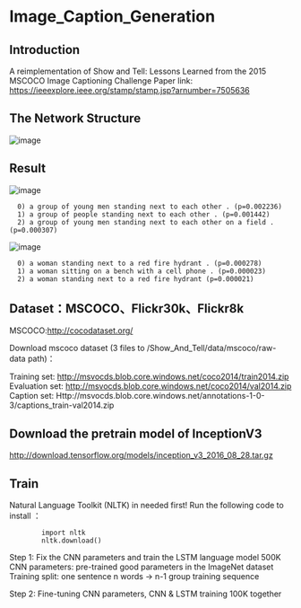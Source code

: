 # Image_Caption_Generation
## Introduction
A reimplementation of Show and Tell: Lessons Learned from the 2015 MSCOCO Image Captioning Challenge
Paper link: https://ieeexplore.ieee.org/stamp/stamp.jsp?arnumber=7505636
## The Network Structure
![image](https://github.com/HqWei/Image_Caption_Generation/blob/master/show_and_tell_network_structure.png)
## Result
![image](https://github.com/HqWei/Image_Caption_Generation/blob/master/Image_caption_generation/result/result1.png)

      0) a group of young men standing next to each other . (p=0.002236)
      1) a group of people standing next to each other . (p=0.001442)
      2) a group of young men standing next to each other on a field . (p=0.000307)
![image](https://github.com/HqWei/Image_Caption_Generation/blob/master/Image_caption_generation/result/result2.png)

      0) a woman standing next to a red fire hydrant . (p=0.000278)
      1) a woman sitting on a bench with a cell phone . (p=0.000023)
      2) a woman standing next to a red fire hydrant (p=0.000021)
 ## Dataset：MSCOCO、Flickr30k、Flickr8k
MSCOCO:http://cocodataset.org/

Download mscoco dataset (3 files to /Show_And_Tell/data/mscoco/raw-data path)：

Training set:
http://msvocds.blob.core.windows.net/coco2014/train2014.zip
Evaluation set: 
http://msvocds.blob.core.windows.net/coco2014/val2014.zip
Caption set:
Http://msvocds.blob.core.windows.net/annotations-1-0-3/captions_train-val2014.zip
## Download the pretrain model of InceptionV3
http://download.tensorflow.org/models/inception_v3_2016_08_28.tar.gz 
## Train 
Natural Language Toolkit (NLTK) in needed first!  Run the following code to install ：

            import nltk
            nltk.download()

Step 1: Fix the CNN parameters and train the LSTM language model 500K
CNN parameters: pre-trained good parameters in the ImageNet dataset
Training split: one sentence n words -> n-1 group training sequence

Step 2: Fine-tuning CNN parameters, CNN & LSTM training 100K together

